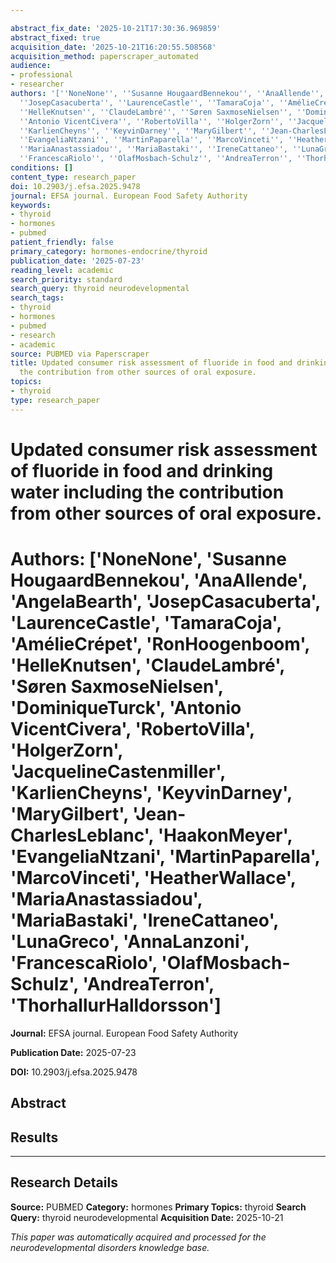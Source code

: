 ```yaml
---

abstract_fix_date: '2025-10-21T17:30:36.969859'
abstract_fixed: true
acquisition_date: '2025-10-21T16:20:55.508568'
acquisition_method: paperscraper_automated
audience:
- professional
- researcher
authors: '[''NoneNone'', ''Susanne HougaardBennekou'', ''AnaAllende'', ''AngelaBearth'',
  ''JosepCasacuberta'', ''LaurenceCastle'', ''TamaraCoja'', ''AmélieCrépet'', ''RonHoogenboom'',
  ''HelleKnutsen'', ''ClaudeLambré'', ''Søren SaxmoseNielsen'', ''DominiqueTurck'',
  ''Antonio VicentCivera'', ''RobertoVilla'', ''HolgerZorn'', ''JacquelineCastenmiller'',
  ''KarlienCheyns'', ''KeyvinDarney'', ''MaryGilbert'', ''Jean-CharlesLeblanc'', ''HaakonMeyer'',
  ''EvangeliaNtzani'', ''MartinPaparella'', ''MarcoVinceti'', ''HeatherWallace'',
  ''MariaAnastassiadou'', ''MariaBastaki'', ''IreneCattaneo'', ''LunaGreco'', ''AnnaLanzoni'',
  ''FrancescaRiolo'', ''OlafMosbach-Schulz'', ''AndreaTerron'', ''ThorhallurHalldorsson'']'
conditions: []
content_type: research_paper
doi: 10.2903/j.efsa.2025.9478
journal: EFSA journal. European Food Safety Authority
keywords:
- thyroid
- hormones
- pubmed
patient_friendly: false
primary_category: hormones-endocrine/thyroid
publication_date: '2025-07-23'
reading_level: academic
search_priority: standard
search_query: thyroid neurodevelopmental
search_tags:
- thyroid
- hormones
- pubmed
- research
- academic
source: PUBMED via Paperscraper
title: Updated consumer risk assessment of fluoride in food and drinking water including
  the contribution from other sources of oral exposure.
topics:
- thyroid
type: research_paper
---
```




# Updated consumer risk assessment of fluoride in food and drinking water including the contribution from other sources of oral exposure.

# **Authors:** ['NoneNone', 'Susanne HougaardBennekou', 'AnaAllende', 'AngelaBearth', 'JosepCasacuberta', 'LaurenceCastle', 'TamaraCoja', 'AmélieCrépet', 'RonHoogenboom', 'HelleKnutsen', 'ClaudeLambré', 'Søren SaxmoseNielsen', 'DominiqueTurck', 'Antonio VicentCivera', 'RobertoVilla', 'HolgerZorn', 'JacquelineCastenmiller', 'KarlienCheyns', 'KeyvinDarney', 'MaryGilbert', 'Jean-CharlesLeblanc', 'HaakonMeyer', 'EvangeliaNtzani', 'MartinPaparella', 'MarcoVinceti', 'HeatherWallace', 'MariaAnastassiadou', 'MariaBastaki', 'IreneCattaneo', 'LunaGreco', 'AnnaLanzoni', 'FrancescaRiolo', 'OlafMosbach-Schulz', 'AndreaTerron', 'ThorhallurHalldorsson']

**Journal:** EFSA journal. European Food Safety Authority

**Publication Date:** 2025-07-23

**DOI:** 10.2903/j.efsa.2025.9478

## Abstract

## Results

---

## Research Details

**Source:** PUBMED
**Category:** hormones
**Primary Topics:** thyroid
**Search Query:** thyroid neurodevelopmental
**Acquisition Date:** 2025-10-21

*This paper was automatically acquired and processed for the neurodevelopmental disorders knowledge base.*
